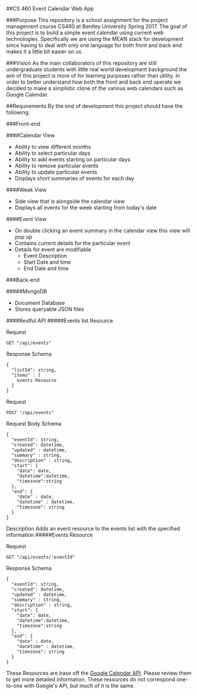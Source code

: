##CS 460 Event Calendar Web App

###Purpose
This repository is a school assignment for the project management course CS460 at Bentley University Spring 2017. The goal of this project is to build a simple event calendar using current web technologies. Specifically we are using the MEAN stack for development since having to deal with only one language for both front and back end makes it a little bit easier on us.

###Vision
As the main collaborators of this repository are still undergraduate students with little real world development background the aim of this project is more of for learning purposes rather than utility. In order to better understand how both the front and back end operate we decided to make a simplistic clone of the various web calendars such as Google Calendar.

##Requirements
By the end of development this project should have the following:

###Front-end

####Calendar View

  - Ability to view different months
  - Ability to select particular days
  - Ability to add events starting on particular days
  - Ability to remove particular events
  - Ability to update particular events
  - Displays short summaries of events for each day

####Week View
- Side view that is alongside the calendar view
- Displays all events for the week starting from today's date

####Event View
- On double clicking an event summary in the calendar view this view will pop up
- Contains current details for the particular event
- Details for event are modifiable
  - Event Description
  - Start Date and time
  - End Date and time

###Back-end

#####MongoDB
- Document Database
- Stores queryable JSON files

####Restful API
#####Events list Resource

Request

    GET "/api/events"

Response Schema

    {
      "listId": string,
      "items" : [
        events Resource
      ]
    }

Request

    POST "/api/events"

Request Body Schema

    {
      "eventId": string,
      "created": datetime,
      "updated" : datetime,
      "summary" : string,
      "description" : string,
      "start": {
        "date": date,
        "datetime":datetime,
        "timezone":string
      },
      "end": {
        "date" : date,
        "datetime" : datetime,
        "timezone": string
      }
    }

Description
Adds an event resource to the events list with the specified information
#####Events Resource

Request

    GET "/api/events/:eventId"

Response Schema

    {
      "eventId": string,
      "created": datetime,
      "updated" : datetime,
      "summary" : string,
      "description" : string,
      "start": {
        "date": date,
        "datetime":datetime,
        "timezone":string
      },
      "end": {
        "date" : date,
        "datetime" : datetime,
        "timezone": string
      }
    }

These Resources are base off the [Google Calendar API](https://developers.google.com/google-apps/calendar/v3/reference/events#resource).  Please review them to get more detailed information. These resources do not correspond one-to-one with Google's API, but much of it is the same.
